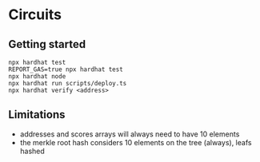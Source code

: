 # Circuits

## Getting started

```shell
npx hardhat test
REPORT_GAS=true npx hardhat test
npx hardhat node
npx hardhat run scripts/deploy.ts
npx hardhat verify <address>
```

## Limitations
* addresses and scores arrays will always need to have 10 elements
* the merkle root hash considers 10 elements on the tree (always), leafs hashed
